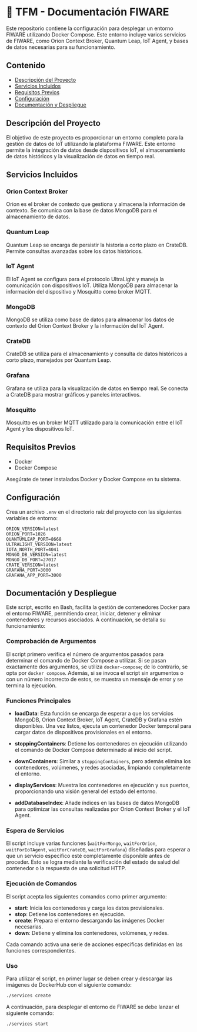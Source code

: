  # :page_facing_up: TFM - Documentación FIWARE 
 
Este repositorio contiene la configuración para desplegar un entorno FIWARE utilizando Docker Compose. Este entorno incluye varios servicios de FIWARE, como Orion Context Broker, Quantum Leap, IoT Agent, y bases de datos necesarias para su funcionamiento.

## Contenido

- [Descripción del Proyecto](#descripción-del-proyecto)
- [Servicios Incluidos](#servicios-incluidos)
- [Requisitos Previos](#requisitos-previos)
- [Configuración](#configuración)
- [Documentación y Despliegue](#documentación-y-despliegue)

## Descripción del Proyecto

El objetivo de este proyecto es proporcionar un entorno completo para la gestión de datos de IoT utilizando la plataforma FIWARE. Este entorno permite la integración de datos desde dispositivos IoT, el almacenamiento de datos históricos y la visualización de datos en tiempo real.

## Servicios Incluidos

### Orion Context Broker

Orion es el broker de contexto que gestiona y almacena la información de contexto. Se comunica con la base de datos MongoDB para el almacenamiento de datos.

### Quantum Leap

Quantum Leap se encarga de persistir la historia a corto plazo en CrateDB. Permite consultas avanzadas sobre los datos históricos.

### IoT Agent

El IoT Agent se configura para el protocolo UltraLight y maneja la comunicación con dispositivos IoT. Utiliza MongoDB para almacenar la información del dispositivo y Mosquitto como broker MQTT.

### MongoDB

MongoDB se utiliza como base de datos para almacenar los datos de contexto del Orion Context Broker y la información del IoT Agent.

### CrateDB

CrateDB se utiliza para el almacenamiento y consulta de datos históricos a corto plazo, manejados por Quantum Leap.

### Grafana

Grafana se utiliza para la visualización de datos en tiempo real. Se conecta a CrateDB para mostrar gráficos y paneles interactivos.

### Mosquitto

Mosquitto es un broker MQTT utilizado para la comunicación entre el IoT Agent y los dispositivos IoT.

## Requisitos Previos

- Docker
- Docker Compose

Asegúrate de tener instalados Docker y Docker Compose en tu sistema.

## Configuración

Crea un archivo `.env` en el directorio raíz del proyecto con las siguientes variables de entorno:

```env
ORION_VERSION=latest
ORION_PORT=1026
QUANTUMLEAP_PORT=8668
ULTRALIGHT_VERSION=latest
IOTA_NORTH_PORT=4041
MONGO_DB_VERSION=latest
MONGO_DB_PORT=27017
CRATE_VERSION=latest
GRAFANA_PORT=3000
GRAFANA_APP_PORT=3000
```

## Documentación y Despliegue

Este script, escrito en Bash, facilita la gestión de contenedores Docker para el entorno FIWARE, permitiendo crear, iniciar, detener y eliminar contenedores y recursos asociados. A continuación, se detalla su funcionamiento:

### Comprobación de Argumentos

El script primero verifica el número de argumentos pasados para determinar el comando de Docker Compose a utilizar. Si se pasan exactamente dos argumentos, se utiliza `docker-compose`; de lo contrario, se opta por `docker compose`. Además, si se invoca el script sin argumentos o con un número incorrecto de estos, se muestra un mensaje de error y se termina la ejecución.

### Funciones Principales

- **loadData**: Esta función se encarga de esperar a que los servicios MongoDB, Orion Context Broker, IoT Agent, CrateDB y Grafana estén disponibles. Una vez listos, ejecuta un contenedor Docker temporal para cargar datos de dispositivos provisionales en el entorno.

- **stoppingContainers**: Detiene los contenedores en ejecución utilizando el comando de Docker Compose determinado al inicio del script.

- **downContainers**: Similar a `stoppingContainers`, pero además elimina los contenedores, volúmenes, y redes asociadas, limpiando completamente el entorno.

- **displayServices**: Muestra los contenedores en ejecución y sus puertos, proporcionando una visión general del estado del entorno.

- **addDatabaseIndex**: Añade índices en las bases de datos MongoDB para optimizar las consultas realizadas por Orion Context Broker y el IoT Agent.

### Espera de Servicios

El script incluye varias funciones (`waitForMongo`, `waitForOrion`, `waitForIoTAgent`, `waitForCrateDB`, `waitForGrafana`) diseñadas para esperar a que un servicio específico esté completamente disponible antes de proceder. Esto se logra mediante la verificación del estado de salud del contenedor o la respuesta de una solicitud HTTP.

### Ejecución de Comandos

El script acepta los siguientes comandos como primer argumento:

- **start**: Inicia los contenedores y carga los datos provisionales.
- **stop**: Detiene los contenedores en ejecución.
- **create**: Prepara el entorno descargando las imágenes Docker necesarias.
- **down**: Detiene y elimina los contenedores, volúmenes, y redes.

Cada comando activa una serie de acciones específicas definidas en las funciones correspondientes.

### Uso

Para utilizar el script, en primer lugar se deben crear y descargar las imágenes de DockerHub con el siguiente comando:

```bash
./services create
```

A continuación, para desplegar el entorno de FIWARE se debe lanzar el siguiente comando:

```bash
./services start
```
